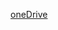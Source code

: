 [oneDrive](https://finkiukim-my.sharepoint.com/:f:/g/personal/filip_conjkovski_students_finki_ukim_mk/En2mQpCyoTpDjCOP4T43ebIBxAeWl1Q1TV0b8I1n91ttmw?e=NXbRVe)
